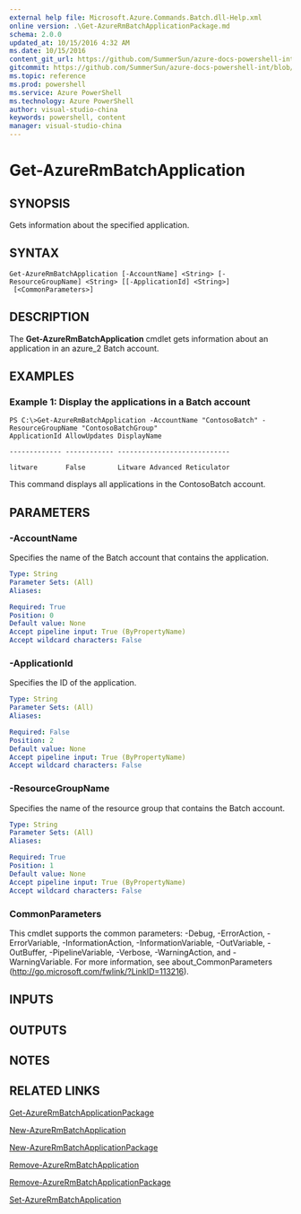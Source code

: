 ```yaml
---
external help file: Microsoft.Azure.Commands.Batch.dll-Help.xml
online version: .\Get-AzureRmBatchApplicationPackage.md
schema: 2.0.0
updated_at: 10/15/2016 4:32 AM
ms.date: 10/15/2016
content_git_url: https://github.com/SummerSun/azure-docs-powershell-int/blob/master/azureps-cmdlets-docs/ResourceManager/AzureRM.Batch/v1.0/CmdletMDs/Get-AzureRmBatchApplication.md
gitcommit: https://github.com/SummerSun/azure-docs-powershell-int/blob/1bfd8e268acfc1799ad3f17c5a982578f54443cf/azureps-cmdlets-docs/ResourceManager/AzureRM.Batch/v1.0/CmdletMDs/Get-AzureRmBatchApplication.md
ms.topic: reference
ms.prod: powershell
ms.service: Azure PowerShell
ms.technology: Azure PowerShell
author: visual-studio-china
keywords: powershell, content
manager: visual-studio-china
---
```


# Get-AzureRmBatchApplication

## SYNOPSIS
Gets information about the specified application.

## SYNTAX

```
Get-AzureRmBatchApplication [-AccountName] <String> [-ResourceGroupName] <String> [[-ApplicationId] <String>]
 [<CommonParameters>]
```

## DESCRIPTION
The **Get-AzureRmBatchApplication** cmdlet gets information about an application in an azure_2 Batch account.

## EXAMPLES

### Example 1: Display the applications in a Batch account
```
PS C:\>Get-AzureRmBatchApplication -AccountName "ContosoBatch" -ResourceGroupName "ContosoBatchGroup"
ApplicationId AllowUpdates DisplayName

------------- ------------ ----------------------------

litware       False        Litware Advanced Reticulator
```

This command displays all applications in the ContosoBatch account.

## PARAMETERS

### -AccountName
Specifies the name of the Batch account that contains the application.

```yaml
Type: String
Parameter Sets: (All)
Aliases: 

Required: True
Position: 0
Default value: None
Accept pipeline input: True (ByPropertyName)
Accept wildcard characters: False
```

### -ApplicationId
Specifies the ID of the application.

```yaml
Type: String
Parameter Sets: (All)
Aliases: 

Required: False
Position: 2
Default value: None
Accept pipeline input: True (ByPropertyName)
Accept wildcard characters: False
```

### -ResourceGroupName
Specifies the name of the resource group that contains the Batch account.

```yaml
Type: String
Parameter Sets: (All)
Aliases: 

Required: True
Position: 1
Default value: None
Accept pipeline input: True (ByPropertyName)
Accept wildcard characters: False
```

### CommonParameters
This cmdlet supports the common parameters: -Debug, -ErrorAction, -ErrorVariable, -InformationAction, -InformationVariable, -OutVariable, -OutBuffer, -PipelineVariable, -Verbose, -WarningAction, and -WarningVariable. For more information, see about_CommonParameters (http://go.microsoft.com/fwlink/?LinkID=113216).

## INPUTS

## OUTPUTS

## NOTES

## RELATED LINKS

[Get-AzureRmBatchApplicationPackage](.\Get-AzureRmBatchApplicationPackage.md)

[New-AzureRmBatchApplication](.\New-AzureRmBatchApplication.md)

[New-AzureRmBatchApplicationPackage](.\New-AzureRmBatchApplicationPackage.md)

[Remove-AzureRmBatchApplication](.\Remove-AzureRmBatchApplication.md)

[Remove-AzureRmBatchApplicationPackage](.\Remove-AzureRmBatchApplicationPackage.md)

[Set-AzureRmBatchApplication](.\Set-AzureRmBatchApplication.md)

